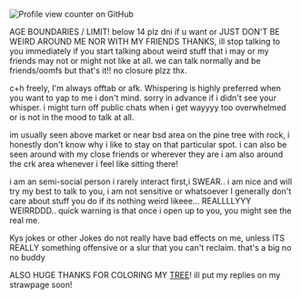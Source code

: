 ![Profile view counter on GitHub](https://komarev.com/ghpvc/?username=shiningumbreon)

AGE BOUNDARIES / LIMIT! below 14 plz dni if u want or JUST DON'T BE WEIRD AROUND ME NOR WITH MY FRIENDS THANKS, ill stop talking to you immediately if you start talking about weird stuff that i may or my friends may not or might not like at all. we can talk normally and be friends/oomfs but that's it!! no closure plzz thx.

c+h freely, I'm always offtab or afk. Whispering is highly preferred when you want to yap to me i don't mind. sorry in advance if i didn't see your whisper.
i might turn off public chats when i get wayyyy too overwhelmed or is not in the mood to talk at all.

im usually seen above market or near bsd area on the pine tree with rock, i honestly don't know why i like to stay on that particular spot. i can also be seen around with my close friends or wherever they are
i am also around the crk area whenever i feel like sitting there!

i am an semi-social person i rarely interact first,i SWEAR.. i am nice and will try my best to talk to you, i am not sensitive or whatsoever I generally don't care about stuff you do if its nothing weird likeee... REALLLLYYY WEIRRDDD..
quick warning is that once i open up to you, you might see the real me. 

Kys jokes or other Jokes do not really have bad effects on me, unless ITS REALLY something offensive or a slur that you can't reclaim. that's a big no no buddy

ALSO HUGE THANKS FOR COLORING MY [TREE](https://colormytree.me/2024/01JE9BFHHT5JXFM1W4WKA4SYAV)! ill put my replies on my strawpage soon!


